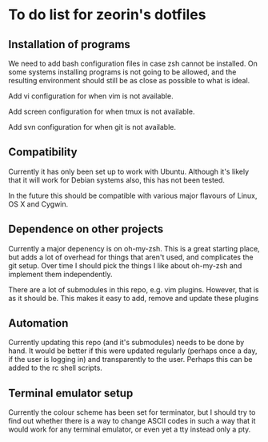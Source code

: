 # To do list for zeorin's dotfiles

## Installation of programs
We need to add bash configuration files in case zsh cannot be installed. On
some systems installing programs is not going to be allowed, and the resulting
environment should still be as close as possible to what is ideal.

Add vi configuration for when vim is not available.

Add screen configuration for when tmux is not available.

Add svn configuration for when git is not available.

## Compatibility
Currently it has only been set up to work with Ubuntu. Although it's likely
that it will work for Debian systems also, this has not been tested.

In the future this should be compatible with various major flavours of Linux,
OS X and Cygwin.

## Dependence on other projects
Currently a major depenency is on oh-my-zsh. This is a great starting place,
but adds a lot of overhead for things that aren't used, and complicates the
git setup. Over time I should pick the things I like about oh-my-zsh and
implement them independently.

There are a lot of submodules in this repo, e.g. vim plugins. However, that is
as it should be. This makes it easy to add, remove and update these plugins

## Automation
Currently updating this repo (and it's submodules) needs to be done by hand.
It would be better if this were updated regularly (perhaps once a day, if the
user is logging in) and transparently to the user. Perhaps this can be added
to the rc shell scripts.

## Terminal emulator setup
Currently the colour scheme has been set for terminator, but I should try to
find out whether there is a way to change ASCII codes in such a way that it
would work for any terminal emulator, or even yet a tty instead only a pty.
